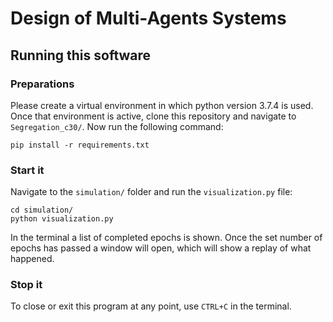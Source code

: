 # Design of Multi-Agents Systems

## Running this software
### Preparations
Please create a virtual environment in which python version 3.7.4 is used. Once that environment is active, clone this repository and navigate to `Segregation_c30/`. Now run the following command:
```
pip install -r requirements.txt
```
### Start  it
Navigate to the `simulation/` folder and run the `visualization.py` file:
```
cd simulation/
python visualization.py
```
In the terminal a list of completed epochs is shown. Once the set number of epochs has passed a window will open, which will show a replay of what happened.

### Stop it
To close or exit this program at any point, use `CTRL+C` in the terminal.